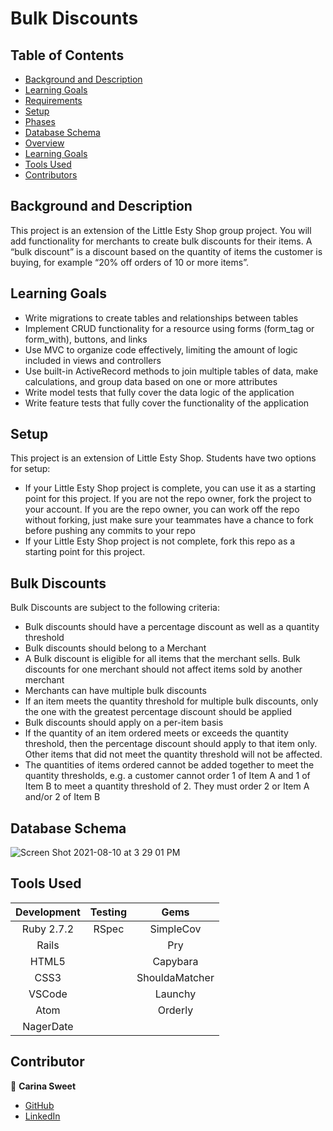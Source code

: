 # Bulk Discounts

## Table of Contents

- [Background and Description](#background-and-description)
- [Learning Goals](#learning-goals)
- [Requirements](#requirements)
- [Setup](#setup)
- [Phases](#phases)
- [Database Schema](#database-schema)
- [Overview](#overview)
- [Learning Goals](#learning-goals)
- [Tools Used](#tools-used)
- [Contributors](#contributors)

## Background and Description

This project is an extension of the Little Esty Shop group project. You will add functionality for merchants to create bulk discounts for their items. A “bulk discount” is a discount based on the quantity of items the customer is buying, for example “20% off orders of 10 or more items”.

## Learning Goals

- Write migrations to create tables and relationships between tables
- Implement CRUD functionality for a resource using forms (form_tag or form_with), buttons, and links
- Use MVC to organize code effectively, limiting the amount of logic included in views and controllers
- Use built-in ActiveRecord methods to join multiple tables of data, make calculations, and group data based on one or more attributes
- Write model tests that fully cover the data logic of the application
- Write feature tests that fully cover the functionality of the application

## Setup

This project is an extension of Little Esty Shop. Students have two options for setup:

- If your Little Esty Shop project is complete, you can use it as a starting point for this project. If you are not the repo owner, fork the project to your account. If you are the repo owner, you can work off the repo without forking, just make sure your teammates have a chance to fork before pushing any commits to your repo
- If your Little Esty Shop project is not complete, fork this repo as a starting point for this project.


## Bulk Discounts

Bulk Discounts are subject to the following criteria:

- Bulk discounts should have a percentage discount as well as a quantity threshold
- Bulk discounts should belong to a Merchant
- A Bulk discount is eligible for all items that the merchant sells. Bulk discounts for one merchant should not affect items sold by another merchant
- Merchants can have multiple bulk discounts
- If an item meets the quantity threshold for multiple bulk discounts, only the one with the greatest percentage discount should be applied
- Bulk discounts should apply on a per-item basis
- If the quantity of an item ordered meets or exceeds the quantity threshold, then the percentage discount should apply to that item only. Other items that did not meet the quantity threshold will not be affected.
- The quantities of items ordered cannot be added together to meet the quantity thresholds, e.g. a customer cannot order 1 of Item A and 1 of Item B to meet a quantity threshold of 2. They must order 2 or Item A and/or 2 of Item B

## Database Schema
![Screen Shot 2021-08-10 at 3 29 01 PM](https://user-images.githubusercontent.com/81600649/128937719-868e8e90-bd46-4835-a403-68ea293f2cd0.png)

## Tools Used

| Development | Testing       | Gems          |
|   :----:    |    :----:     |    :----:     |
| Ruby 2.7.2  | RSpec         | SimpleCov     |
| Rails       |               | Pry           |
| HTML5       |               | Capybara      |
| CSS3        |               | ShouldaMatcher|
| VSCode      |               | Launchy       |
| Atom        |               | Orderly       |
| NagerDate   |               |               |


## Contributor
👤  **Carina Sweet**
- [GitHub](https://github.com/chsweet)
- [LinkedIn](https://www.linkedin.com/in/carina-h-sweet/)
